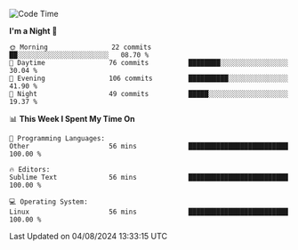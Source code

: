 <!--START_SECTION:waka-->
![Code Time](http://img.shields.io/badge/Code%20Time-2%20hrs%2043%20mins-blue)

**I'm a Night 🦉** 

```text
🌞 Morning                22 commits          ██░░░░░░░░░░░░░░░░░░░░░░░   08.70 % 
🌆 Daytime                76 commits          ████████░░░░░░░░░░░░░░░░░   30.04 % 
🌃 Evening                106 commits         ██████████░░░░░░░░░░░░░░░   41.90 % 
🌙 Night                  49 commits          █████░░░░░░░░░░░░░░░░░░░░   19.37 % 
```


📊 **This Week I Spent My Time On** 

```text
💬 Programming Languages: 
Other                    56 mins             █████████████████████████   100.00 % 

🔥 Editors: 
Sublime Text             56 mins             █████████████████████████   100.00 % 

💻 Operating System: 
Linux                    56 mins             █████████████████████████   100.00 % 
```


 Last Updated on 04/08/2024 13:33:15 UTC
<!--END_SECTION:waka-->
